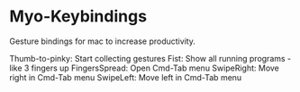 Myo-Keybindings
===============

Gesture bindings for mac to increase productivity.

Thumb-to-pinky: Start collecting gestures
Fist: Show all running programs - like 3 fingers up
FingersSpread: Open Cmd-Tab menu
SwipeRight: Move right in Cmd-Tab menu
SwipeLeft: Move left in Cmd-Tab menu

